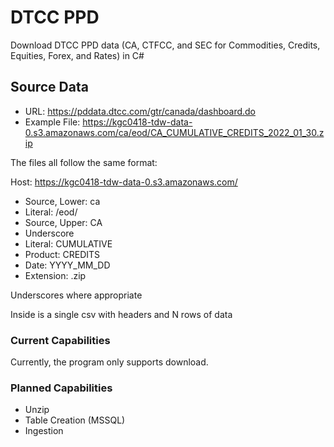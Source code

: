 # DTCC PPD
Download DTCC PPD data (CA, CTFCC, and SEC for Commodities, Credits, Equities, Forex, and Rates) in C#

## Source Data

* URL: https://pddata.dtcc.com/gtr/canada/dashboard.do
* Example File: https://kgc0418-tdw-data-0.s3.amazonaws.com/ca/eod/CA_CUMULATIVE_CREDITS_2022_01_30.zip

The files all follow the same format:

Host: https://kgc0418-tdw-data-0.s3.amazonaws.com/

* Source, Lower: ca
* Literal: /eod/
* Source, Upper: CA
* Underscore
* Literal: CUMULATIVE
* Product: CREDITS
* Date: YYYY_MM_DD
* Extension: .zip

Underscores where appropriate

Inside is a single csv with headers and N rows of data

### Current Capabilities

Currently, the program only supports download.  

### Planned Capabilities

* Unzip
* Table Creation (MSSQL)
* Ingestion
